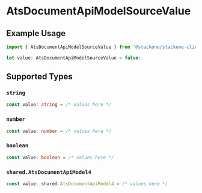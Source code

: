 # AtsDocumentApiModelSourceValue

## Example Usage

```typescript
import { AtsDocumentApiModelSourceValue } from "@stackone/stackone-client-ts/sdk/models/shared";

let value: AtsDocumentApiModelSourceValue = false;
```

## Supported Types

### `string`

```typescript
const value: string = /* values here */
```

### `number`

```typescript
const value: number = /* values here */
```

### `boolean`

```typescript
const value: boolean = /* values here */
```

### `shared.AtsDocumentApiModel4`

```typescript
const value: shared.AtsDocumentApiModel4 = /* values here */
```

